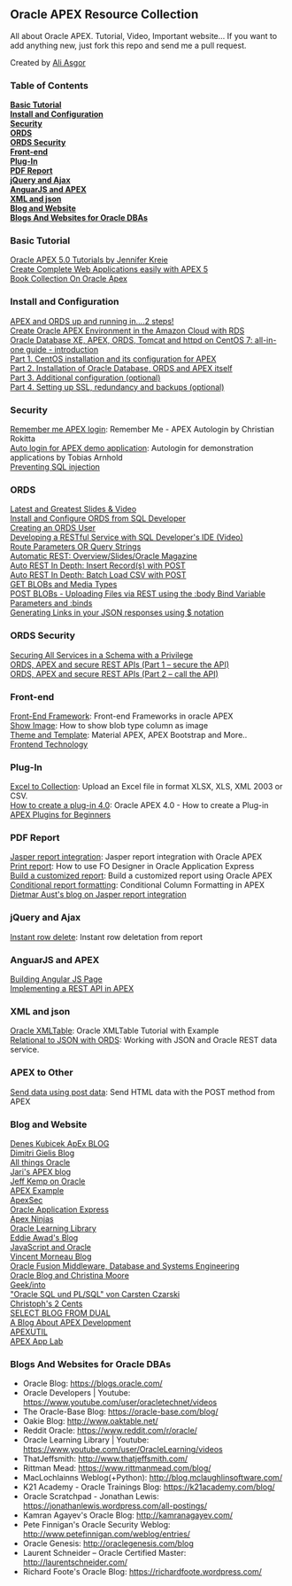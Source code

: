 ## Oracle APEX Resource Collection

All about Oracle APEX. Tutorial, Video, Important website... If you want to add anything new, just fork this repo and send me a pull request.

Created by [Ali Asgor](http://asgor.net)

### Table of Contents
**[Basic Tutorial](#basic-tutorial)**<br>
**[Install and Configuration](#install-and-configuration)**<br>
**[Security](#security)**<br>
**[ORDS](#ords)**<br>
**[ORDS Security](#ords-security)**<br>
**[Front-end](#front-end)**<br>
**[Plug-In](#plug-in)**<br>
**[PDF Report](#pdf-report)**<br>
**[jQuery and Ajax](#jquery-and-ajax)**<br>
**[AnguarJS and APEX](#anguarjs-and-apex)**<br>
**[XML and json](#xml-and-json)**<br>
**[Blog and Website](#blog-and-website)**<br>
**[Blogs And Websites for Oracle DBAs](#blogs-and-websites-for-oracle-dbas)**<br>

### Basic Tutorial
[Oracle APEX 5.0 Tutorials by Jennifer Kreie](https://www.youtube.com/playlist?list=PL1MJdy9N8XJJDPSibIxQdeXajHb_DXMnD)<br>
[Create Complete Web Applications easily with APEX 5](https://www.udemy.com/create-web-apps-with-apex-5/)<br>
[Book Collection On Oracle Apex](https://apex.oracle.com/pls/apex/f?p=411:13)

### Install and Configuration
[APEX and ORDS up and running in....2 steps!](https://joelkallman.blogspot.com/2017/05/apex-and-ords-up-and-running-in2-steps.html)<br>
[Create Oracle APEX Environment in the Amazon Cloud with RDS](https://thecattlecrew.net/2019/06/06/create-oracle-apex-environment-in-the-amazon-cloud-with-rds:-part-1---overview/)<br>
[Oracle Database XE, APEX, ORDS, Tomcat and httpd on CentOS 7: all-in-one guide - introduction](https://dsavenko.me/oracledb-apex-ords-tomcat-httpd-centos7-all-in-one-guide-introduction/)<br>
[Part 1. CentOS installation and its configuration for APEX](https://dsavenko.me/oracledb-apex-ords-tomcat-httpd-centos7-all-in-one-guide-part-one)<br>
[Part 2. Installation of Oracle Database, ORDS and APEX itself](https://dsavenko.me/oracledb-apex-ords-tomcat-httpd-centos7-all-in-one-guide-part-two)<br>
[Part 3. Additional configuration (optional)](https://dsavenko.me/oracledb-apex-ords-tomcat-httpd-centos7-all-in-one-guide-part-three)<br>
[Part 4. Setting up SSL, redundancy and backups (optional)](https://dsavenko.me/oracledb-apex-ords-tomcat-httpd-centos7-all-in-one-guide-part-four)

### Security
[Remember me APEX login](http://rokitta.blogspot.de/2012/10/remember-me-apex-autologin.html): Remember Me - APEX Autologin by Christian Rokitta<br>
[Auto login for APEX demo application](http://www.apex-at-work.com/2016/01/autologin-for-demonstration-applications.html): Autologin for demonstration applications by Tobias Arnhold<br>
[Preventing SQL injection](http://dickdral.blogspot.com/2015/08/preventing-sql-injection-without-using.html)

### ORDS
[Latest and Greatest Slides & Video](https://www.thatjeffsmith.com/archive/2018/09/updated-oracle-rest-data-services-ords-slides-and-video)<br>
[Install and Configure ORDS from SQL Developer](http://www.thatjeffsmith.com/archive/2015/04/deploying-oracle-rest-data-services-from-oracle-sql-developer)<br>
[Creating an ORDS User](http://www.thatjeffsmith.com/archive/2016/10/creating-an-oracle-rest-data-services-user-with-the-sql-developer-role)<br>
[Developing a RESTful Service with SQL Developer's IDE (Video)](https://www.thatjeffsmith.com/archive/2017/05/developing-oracle-rest-data-services-with-sql-developer-4-2)<br>
[Route Parameters OR Query Strings](http://www.thatjeffsmith.com/archive/2017/03/a-tale-of-two-styles-of-uris-and-parameters-words/)<br>
[Automatic REST: Overview/Slides/Oracle Magazine](https://www.thatjeffsmith.com/archive/2017/03/auto-rest-with-ords-an-overview-and-whats-next/)<br>
[Auto REST In Depth: Insert Record(s) with POST](http://www.thatjeffsmith.com/archive/2016/11/rest-enabling-your-tables-insert-rows-via-post/)<br>
[Auto REST In Depth: Batch Load CSV with POST](https://www.thatjeffsmith.com/archive/2017/09/bulk-load-an-oracle-table-from-csv-via-rest/)<br>
[GET BLOBs and Media Types](http://www.thatjeffsmith.com/archive/2017/01/working-with-restful-services-blobs-and-media-types/)<br>
[POST BLOBs - Uploading Files via REST using the :body Bind Variable](https://www.thatjeffsmith.com/archive/2017/09/post-up-a-blob-to-an-oracle-table-via-rest/)<br>
[Parameters and :binds](http://www.thatjeffsmith.com/archive/2017/03/parameters-and-binds-for-your-restful-services/)<br>
[Generating Links in your JSON responses using $ notation](https://www.thatjeffsmith.com/archive/2017/05/ords-restful-services-and-uri/)<br>

### ORDS Security
[Securing All Services in a Schema with a Privilege](https://www.thatjeffsmith.com/archive/2018/10/ords-the-easy-way-to-protect-all-services-for-a-rest-enabled-schema/)<br>
[ORDS, APEX and secure REST APIs (Part 1 – secure the API)](https://apexapplab.dev/2021/09/06/ords-apex-and-secure-rest-apis-part-1/)<br>
[ORDS, APEX and secure REST APIs (Part 2 – call the API)](https://apexapplab.dev/2021/09/07/ords-apex-and-secure-rest-apis-part-2-call-the-api/)<br>

### Front-end
[Front-End Framework](https://apexplained.wordpress.com/2013/11/20/front-end-frameworks-in-oracle-apex/): Front-end Frameworks in oracle APEX<br>
[Show Image](http://blog.hilandco.com/2010/05/how-to-show-blob-type-column-as-image.html): How to show blob type column as image<br>
[Theme and Template](http://vmorneau.me/): Material APEX, APEX Bootstrap and More..<br>
[Frontend Technology](https://technology.amis.nl/frontend-technology/)<br>

### Plug-In
[Excel to Collection](https://apex.oracle.com/pls/apex/f?p=33308:1::::::): Upload an Excel file in format XLSX, XLS, XML 2003 or CSV.<br>
[How to create a plug-in 4.0](http://www.inside-oracle-apex.com/oracle-apex-4-0-how-to-create-a-plug-in/): Oracle APEX 4.0 - How to create a Plug-in<br>
[APEX Plugins for Beginners](https://explorer.co.uk/apex-plugins-for-beginners/)

### PDF Report
[Jasper report integration](http://www.opal-consulting.de/apex/f?p=20090928:4:0::NO:::): Jasper report integration with Oracle APEX<br>
[Print report](http://www.apex-reports.com/apex.html): How to use FO Designer in Oracle Application Express<br>
[Build a customized report](http://www.codeproject.com/Articles/341528/Build-a-customized-report-using-Oracle-APEX): Build a customized report using Oracle APEX <br>
[Conditional report formatting](https://tylermuth.wordpress.com/2007/12/01/conditional-column-formatting-in-apex/): Conditional Column Formatting in APEX<br>
[Dietmar Aust's blog on Jasper report integration](http://daust.blogspot.com/search/label/JasperReports)

### jQuery and Ajax
[Instant row delete](https://apexplained.wordpress.com/2012/02/12/instant-row-deletion-from-report/): Instant row deletation from report

### AnguarJS and APEX
[Building Angular JS Page](http://www.modernapex.co.uk/building-an-angular-js-page-in-apex/)<br>
[Implementing a REST API in APEX](http://www.modernapex.co.uk/building-a-todo-app-with-rest/)

### XML and json
[Oracle XMLTable](http://viralpatel.net/blogs/oracle-xmltable-tutorial/): Oracle XMLTable Tutorial with Example <br>
[Relational to JSON with ORDS](https://jsao.io/2015/07/relational-to-json-with-ords/): Working with JSON and Oracle REST data service.

### APEX to Other
[Send data using post data](http://www.apex-at-work.com/2010/02/send-html-data-with-post-method-from.html): Send HTML data with the POST method from APEX

### Blog and Website
[Denes Kubicek ApEx BLOG](http://deneskubicek.blogspot.com/)<br>
[Dimitri Gielis Blog](https://dgielis.blogspot.com/)<br>
[All things Oracle](http://allthingsoracle.com/)<br>
[Jari's APEX blog](http://jaris.blogsite.org/apex/f?p=BLOG:HOME:0)<br>
[Jeff Kemp on Oracle](http://jeffkemponoracle.com/)<br>
[APEX Example](https://apex.oracle.com/pls/apex/f?p=1983)<br>
[ApexSec](http://apexsec.recx.co.uk/)<br>
[Oracle Application Express](http://oracleapplicationexpress.com/)<br>
[Apex Ninjas](http://www.apexninjas.com/blog/)<br>
[Oracle Learning Library](https://apexapps.oracle.com/pls/apex/f?p=44785:1:102968211098702::NO)<br>
[Eddie Awad's Blog](http://awads.net/wp/)<br>
[JavaScript and Oracle](https://jsao.io/)<br>
[Vincent Morneau Blog](http://vmorneau.me/)<br>
[Oracle Fusion Middleware, Database and Systems Engineering](http://www.fmwadmin.com/)<br>
[Oracle Blog and Christina Moore](https://storm-petrel.com/orablog/)<br>
[Geek/into](http://geekinto.com/)<br>
["Oracle SQL und PL/SQL" von Carsten Czarski](https://sql-plsql-de.blogspot.com/)<br>
[Christoph's 2 Cents](https://ruepprich.com/)<br>
[SELECT BLOG FROM DUAL](http://dsavenko.me/)<br>
[A Blog About APEX Development](http://menn.ooo/)<br>
[APEXUTIL](https://apexutil.blogspot.com)<br>
[APEX App Lab](https://apexapplab.dev/)<br>

### Blogs And Websites for Oracle DBAs
* Oracle Blog: https://blogs.oracle.com/
* Oracle Developers | Youtube: https://www.youtube.com/user/oracletechnet/videos
* The Oracle-Base Blog: https://oracle-base.com/blog/
* Oakie Blog: http://www.oaktable.net/
* Reddit Oracle: https://www.reddit.com/r/oracle/
* Oracle Learning Library | Youtube: https://www.youtube.com/user/OracleLearning/videos
* ThatJeffsmith: http://www.thatjeffsmith.com/
* Rittman Mead: https://www.rittmanmead.com/blog/
* MacLochlainns Weblog(+Python): http://blog.mclaughlinsoftware.com/
* K21 Academy - Oracle Trainings Blog: https://k21academy.com/blog/
* Oracle Scratchpad - Jonathan Lewis: https://jonathanlewis.wordpress.com/all-postings/
* Kamran Agayev's Oracle Blog: http://kamranagayev.com/
* Pete Finnigan's Oracle Security Weblog: http://www.petefinnigan.com/weblog/entries/
* Oracle Genesis: http://oraclegenesis.com/blog
* Laurent Schneider – Oracle Certified Master: http://laurentschneider.com/ 
* Richard Foote's Oracle Blog: https://richardfoote.wordpress.com/
